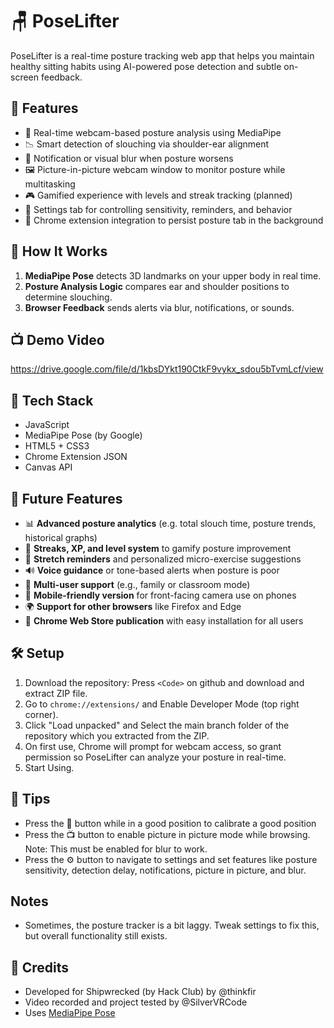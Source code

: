 # 🪑 PoseLifter

PoseLifter is a real-time posture tracking web app that helps you maintain healthy sitting habits using AI-powered pose detection and subtle on-screen feedback.

## 🚀 Features

- 🎥 Real-time webcam-based posture analysis using MediaPipe
- 📉 Smart detection of slouching via shoulder-ear alignment
- 🔔 Notification or visual blur when posture worsens
- 🖼️ Picture-in-picture webcam window to monitor posture while multitasking
- 🎮 Gamified experience with levels and streak tracking (planned)
- 🔧 Settings tab for controlling sensitivity, reminders, and behavior
- 🔗 Chrome extension integration to persist posture tab in the background

## 🧠 How It Works

1. **MediaPipe Pose** detects 3D landmarks on your upper body in real time.
2. **Posture Analysis Logic** compares ear and shoulder positions to determine slouching.
3. **Browser Feedback** sends alerts via blur, notifications, or sounds.

## 📺 Demo Video 
https://drive.google.com/file/d/1kbsDYkt190CtkF9vykx_sdou5bTvmLcf/view

## 🔌 Tech Stack

- JavaScript
- MediaPipe Pose (by Google)
- HTML5 + CSS3
- Chrome Extension JSON
- Canvas API

## 🧠 Future Features

- 📊 **Advanced posture analytics** (e.g. total slouch time, posture trends, historical graphs)
- 🎯 **Streaks, XP, and level system** to gamify posture improvement
- 🧘 **Stretch reminders** and personalized micro-exercise suggestions
- 🔊 **Voice guidance** or tone-based alerts when posture is poor
- 👥 **Multi-user support** (e.g., family or classroom mode)
- 📱 **Mobile-friendly version** for front-facing camera use on phones
- 🌍 **Support for other browsers** like Firefox and Edge
- 🧩 **Chrome Web Store publication** with easy installation for all users


## 🛠️ Setup
1. Download the repository: Press `<Code>` on github and download and extract ZIP file.
2. Go to `chrome://extensions/` and Enable Developer Mode (top right corner).
3. Click "Load unpacked" and Select the main branch folder of the repository which you extracted from the ZIP.
4. On first use, Chrome will prompt for webcam access, so grant permission so PoseLifter can analyze your posture in real-time.
5. Start Using.
## 🔧 Tips
- Press the 🎯 button while in a good position to calibrate a good position
- Press the 📺 button to enable picture in picture mode while browsing. Note: This must be enabled for blur to work.
- Press the ⚙️ button to navigate to settings and set features like posture sensitivity, detection delay, notifications, picture in picture, and blur.

## Notes
- Sometimes, the posture tracker is a bit laggy. Tweak settings to fix this, but overall functionality still exists.

## 🤝 Credits

- Developed for Shipwrecked (by Hack Club) by @thinkfir
- Video recorded and project tested by @SilverVRCode
- Uses [MediaPipe Pose](https://google.github.io/mediapipe/)


